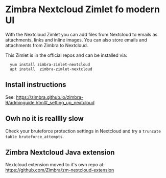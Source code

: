 # Zimbra Nextcloud Zimlet fo modern UI

With the Nextcloud Zimlet you can add files from Nextcloud to emails as attachments, links and inline images. You can also store emails and attachments from Zimbra to Nextcloud.

This Zimlet is in the official repos and can be installed via:

      yum install zimbra-zimlet-nextcloud
      apt install  zimbra-zimlet-nextcloud

## Install instructions

See: https://zimbra.github.io/zimbra-9/adminguide.html#_setting_up_nextcloud

## Owh no it is realllly slow

Check your bruteforce protection settings in Nextcloud and try a `truncate table bruteforce_attempts`.

## Zimbra Nextcloud Java extension

Nextcloud extension moved to it's own repo at: https://github.com/Zimbra/zm-nextcloud-extension
